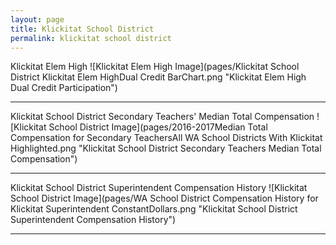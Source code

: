 ```yaml
---
layout: page
title: Klickitat School District
permalink: klickitat school district
---
```



Klickitat Elem   High
![Klickitat Elem   High Image](pages/Klickitat School District Klickitat Elem   HighDual Credit BarChart.png "Klickitat Elem   High Dual Credit Participation")

___

Klickitat School District Secondary Teachers' Median Total Compensation
![Klickitat School District Image](pages/2016-2017Median Total Compensation for Secondary TeachersAll WA School Districts With Klickitat Highlighted.png "Klickitat School District Secondary Teachers Median Total Compensation")

___

Klickitat School District Superintendent Compensation History
![Klickitat School District Image](pages/WA School District Compensation History for Klickitat Superintendent ConstantDollars.png "Klickitat School District Superintendent Compensation History")

___

